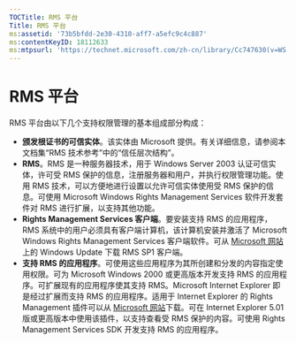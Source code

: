 ```yaml
---
TOCTitle: RMS 平台
Title: RMS 平台
ms:assetid: '73b5bfdd-2e30-4310-aff7-a5efc9c4c887'
ms:contentKeyID: 18112633
ms:mtpsurl: 'https://technet.microsoft.com/zh-cn/library/Cc747630(v=WS.10)'
---
```


RMS 平台
========

RMS 平台由以下几个支持权限管理的基本组成部分构成：

-   **颁发根证书的可信实体**。该实体由 Microsoft 提供。有关详细信息，请参阅本文档集“RMS 技术参考”中的“信任层次结构”。
-   **RMS**。RMS 是一种服务器技术，用于 Windows Server 2003 认证可信实体，许可受 RMS 保护的信息，注册服务器和用户，并执行权限管理功能。使用 RMS 技术，可以方便地进行设置以允许可信实体使用受 RMS 保护的信息。可使用 Microsoft Windows Rights Management Services 软件开发套件对 RMS 进行扩展，以支持其他功能。
-   **Rights Management Services 客户端**。要安装支持 RMS 的应用程序，RMS 系统中的用户必须具有客户端计算机，该计算机安装并激活了 Microsoft Windows Rights Management Services 客户端软件。可从 [Microsoft 网站](https://go.microsoft.com/fwlink/?linkid=18134)上的 Windows Update 下载 RMS SP1 客户端。
-   **支持 RMS 的应用程序**。可使用这些应用程序为其所创建和分发的内容指定使用权限。可为 Microsoft Windows 2000 或更高版本开发支持 RMS 的应用程序。可扩展现有的应用程序使其支持 RMS。Microsoft Internet Explorer 即是经过扩展而支持 RMS 的应用程序。适用于 Internet Explorer 的 Rights Management 插件可以从 [Microsoft 网站](https://go.microsoft.com/fwlink/?linkid=14450)下载。可在 Internet Explorer 5.01 版或更高版本中使用该插件，以支持查看受 RMS 保护的内容。可使用 Rights Management Services SDK 开发支持 RMS 的应用程序。
